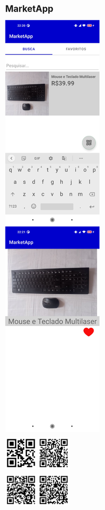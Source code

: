 # MarketApp

<img src="Screenshot_2022-03-03-22-20-54-532_com.example.marketapp.jpg" width="300"/>
<img src="Screenshot_2022-03-03-22-21-03-374_com.example.marketapp.jpg" width="300"/>

<p float="left">
  <img src="qrcode_redminote9.png" width="100"/>
  <img src="qrcode_tecladoemouse.png" width="100"/>
</p>

<p float="left">
  <img src="qrcode_earphone.png" width="100"/>
  <img src="qrcode_pilhasrecarregaveis.png" width="100"/>
</p>
